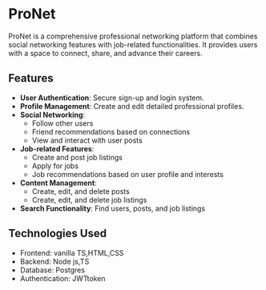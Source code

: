# ProNet

ProNet is a comprehensive professional networking platform that combines social networking features with job-related functionalities. It provides users with a space to connect, share, and advance their careers.

## Features

- **User Authentication**: Secure sign-up and login system.
- **Profile Management**: Create and edit detailed professional profiles.
- **Social Networking**:
  - Follow other users
  - Friend recommendations based on connections
  - View and interact with user posts
- **Job-related Features**:
  - Create and post job listings
  - Apply for jobs
  - Job recommendations based on user profile and interests
- **Content Management**:
  - Create, edit, and delete posts
  - Create, edit, and delete job listings
- **Search Functionality**: Find users, posts, and job listings

## Technologies Used

- Frontend: vanilla TS,HTML,CSS
- Backend: Node js,TS
- Database: Postgres
- Authentication: JWTtoken

